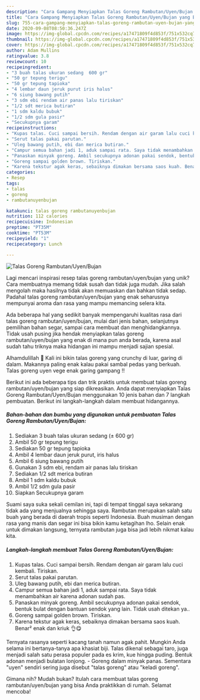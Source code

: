 ```yaml
---
description: "Cara Gampang Menyiapkan Talas Goreng Rambutan/Uyen/Bujan yang Bikin Ngiler"
title: "Cara Gampang Menyiapkan Talas Goreng Rambutan/Uyen/Bujan yang Bikin Ngiler"
slug: 755-cara-gampang-menyiapkan-talas-goreng-rambutan-uyen-bujan-yang-bikin-ngiler
date: 2020-09-08T08:50:36.247Z
image: https://img-global.cpcdn.com/recipes/a17471809f4d853f/751x532cq70/talas-goreng-rambutanuyenbujan-foto-resep-utama.jpg
thumbnail: https://img-global.cpcdn.com/recipes/a17471809f4d853f/751x532cq70/talas-goreng-rambutanuyenbujan-foto-resep-utama.jpg
cover: https://img-global.cpcdn.com/recipes/a17471809f4d853f/751x532cq70/talas-goreng-rambutanuyenbujan-foto-resep-utama.jpg
author: Adam Mullins
ratingvalue: 3.8
reviewcount: 10
recipeingredient:
- "3 buah talas ukuran sedang  600 gr"
- "50 gr tepung terigu"
- "50 gr tepung tapioka"
- "4 lembar daun jeruk purut iris halus"
- "6 siung bawang putih"
- "3 sdm ebi rendam air panas lalu tiriskan"
- "1/2 sdt merica butiran"
- "1 sdm kaldu bubuk"
- "1/2 sdm gula pasir"
- "Secukupnya garam"
recipeinstructions:
- "Kupas talas. Cuci sampai bersih. Rendam dengan air garam lalu cuci kembali. Tiriskan."
- "Serut talas pakai parutan."
- "Uleg bawang putih, ebi dan merica butiran."
- "Campur semua bahan jadi 1, aduk sampai rata. Saya tidak menambahkan air karena adonan sudah pas."
- "Panaskan minyak goreng. Ambil secukupnya adonan pakai sendok, bentuk bulat dengan bantuan sendok yang lain. Tidak usah ditekan ya.."
- "Goreng sampai golden brown. Tiriskan."
- "Karena tekstur agak keras, sebaiknya dimakan bersama saos kuah. Benar² enak dan kriuk 👌😋"
categories:
- Resep
tags:
- talas
- goreng
- rambutanuyenbujan

katakunci: talas goreng rambutanuyenbujan 
nutrition: 112 calories
recipecuisine: Indonesian
preptime: "PT35M"
cooktime: "PT53M"
recipeyield: "1"
recipecategory: Lunch

---
```



![Talas Goreng Rambutan/Uyen/Bujan](https://img-global.cpcdn.com/recipes/a17471809f4d853f/751x532cq70/talas-goreng-rambutanuyenbujan-foto-resep-utama.jpg)

Lagi mencari inspirasi resep talas goreng rambutan/uyen/bujan yang unik? Cara membuatnya memang tidak susah dan tidak juga mudah. Jika salah mengolah maka hasilnya tidak akan memuaskan dan bahkan tidak sedap. Padahal talas goreng rambutan/uyen/bujan yang enak seharusnya mempunyai aroma dan rasa yang mampu memancing selera kita.

Ada beberapa hal yang sedikit banyak mempengaruhi kualitas rasa dari talas goreng rambutan/uyen/bujan, mulai dari jenis bahan, selanjutnya pemilihan bahan segar, sampai cara membuat dan menghidangkannya. Tidak usah pusing jika hendak menyiapkan talas goreng rambutan/uyen/bujan yang enak di mana pun anda berada, karena asal sudah tahu triknya maka hidangan ini mampu menjadi sajian spesial.

Alhamdulillah 🤲 Kali ini bikin talas goreng yang crunchy di luar, garing di dalam. Makannya paling enak kalau pakai sambal pedas yang berkuah. Talas goreng uyen vege enak garing gampang !!


Berikut ini ada beberapa tips dan trik praktis untuk membuat talas goreng rambutan/uyen/bujan yang siap dikreasikan. Anda dapat menyiapkan Talas Goreng Rambutan/Uyen/Bujan menggunakan 10 jenis bahan dan 7 langkah pembuatan. Berikut ini langkah-langkah dalam membuat hidangannya.

<!--inarticleads1-->

##### Bahan-bahan dan bumbu yang digunakan untuk pembuatan Talas Goreng Rambutan/Uyen/Bujan:

1. Sediakan 3 buah talas ukuran sedang (± 600 gr)
1. Ambil 50 gr tepung terigu
1. Sediakan 50 gr tepung tapioka
1. Ambil 4 lembar daun jeruk purut, iris halus
1. Ambil 6 siung bawang putih
1. Gunakan 3 sdm ebi, rendam air panas lalu tiriskan
1. Sediakan 1/2 sdt merica butiran
1. Ambil 1 sdm kaldu bubuk
1. Ambil 1/2 sdm gula pasir
1. Siapkan Secukupnya garam


Suami saya suka sekali cemilan ini, tapi di tempat tinggal saya sekarang tidak ada yang menjualnya sehingga saya. Rambutan merupakan salah satu buah yang berada di daerah tropis seperti Indonesia. Buah musiman dengan rasa yang manis dan segar ini bisa bikin kamu ketagihan lho. Selain enak untuk dimakan langsung, ternyata rambutan juga bisa jadi lebih nikmat kalau kita. 

<!--inarticleads2-->

##### Langkah-langkah membuat Talas Goreng Rambutan/Uyen/Bujan:

1. Kupas talas. Cuci sampai bersih. Rendam dengan air garam lalu cuci kembali. Tiriskan.
1. Serut talas pakai parutan.
1. Uleg bawang putih, ebi dan merica butiran.
1. Campur semua bahan jadi 1, aduk sampai rata. Saya tidak menambahkan air karena adonan sudah pas.
1. Panaskan minyak goreng. Ambil secukupnya adonan pakai sendok, bentuk bulat dengan bantuan sendok yang lain. Tidak usah ditekan ya..
1. Goreng sampai golden brown. Tiriskan.
1. Karena tekstur agak keras, sebaiknya dimakan bersama saos kuah. Benar² enak dan kriuk 👌😋


Ternyata rasanya seperti kacang tanah namun agak pahit. Mungkin Anda selama ini bertanya-tanya apa khasiat biji. Talas dikenal sebagai taro, juga menjadi salah satu perasa populer pada es krim, kue hingga puding. Bentuk adonan menjadi bulatan lonjong. - Goreng dalam minyak panas. Sementara &#34;uyen&#34; sendiri sering juga disebut &#34;talas goreng&#34; atau &#34;keladi goreng&#34;. 

Gimana nih? Mudah bukan? Itulah cara membuat talas goreng rambutan/uyen/bujan yang bisa Anda praktikkan di rumah. Selamat mencoba!

